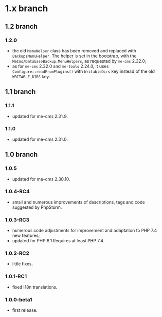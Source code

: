 # 1.x branch
## 1.2 branch
### 1.2.0
* the old `MenuHelper` class has been removed and replaced with `BackupsMenuHelper`. The helper is set in the bootstrap,
  with the `MeCms/DatabaseBackup.MenuHelpers`, as requested by `me-cms` 2.32.0;
* as for `me-cms` 2.32.0 and `me-tools` 2.24.0, it uses `Configure::readFromPlugins()` with `WritableDirs` key instead of
  the old `WRITABLE_DIRS` key.

## 1.1 branch
### 1.1.1
* updated for me-cms 2.31.9.

### 1.1.0
* updated for me-cms 2.31.0.

## 1.0 branch
### 1.0.5
* updated for me-cms 2.30.10.

### 1.0.4-RC4
* small and numerous improvements of descriptions, tags and code suggested by
  PhpStorm.

### 1.0.3-RC3
* numerous code adjustments for improvement and adaptation to PHP 7.4 new features;
* updated for PHP 8.1 Requires at least PHP 7.4.

### 1.0.2-RC2
* little fixes.

### 1.0.1-RC1
* fixed I18n translations.

### 1.0.0-beta1
* first release.
